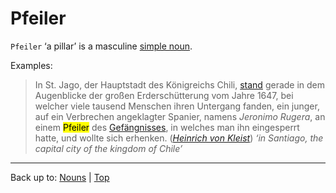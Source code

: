 # Pfeiler

`Pfeiler` ‘a pillar’ is a masculine [simple noun](../../simpleNouns.md).

Examples:

> In St. Jago, der Hauptstadt des Königreichs Chili, [stand](../../../verbs/s/st/stehen.md) gerade in dem Augenblicke der großen Erderschütterung vom Jahre 1647, bei welcher viele tausend Menschen ihren Untergang fanden, ein junger, auf ein Verbrechen angeklagter Spanier, namens *Jeronimo Rugera*, an einem <mark>Pfeiler</mark> des [Gefängnisses](../../g/ge/Gefaengnis.md), in welches man ihn eingesperrt hatte, und wollte sich erhenken. (*[Heinrich von Kleist](../../../texts/Kleist/DasErdbebenInChili.md)*) *‘in Santiago, the capital city of the kingdom of Chile’*

----

Back up to: [Nouns](../../index.md) | [Top](../../../index.md)
